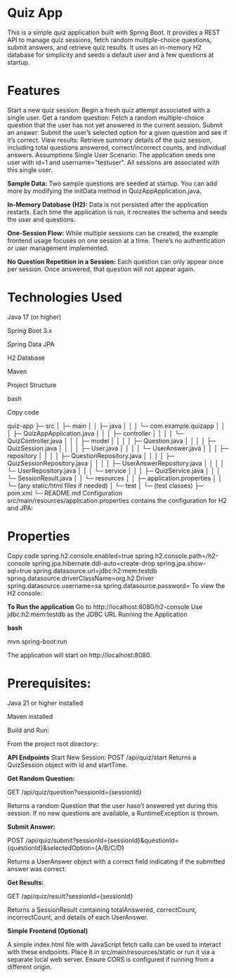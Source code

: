# Quiz App

This is a simple quiz application built with Spring Boot. It provides a REST API to manage quiz sessions, fetch random multiple-choice questions, submit answers, and retrieve quiz results. It uses an in-memory H2 database for simplicity and seeds a default user and a few questions at startup.

# Features
Start a new quiz session: Begin a fresh quiz attempt associated with a single user.
Get a random question: Fetch a random multiple-choice question that the user has not yet answered in the current session.
Submit an answer: Submit the user’s selected option for a given question and see if it’s correct.
View results: Retrieve summary details of the quiz session, including total questions answered, correct/incorrect counts, and individual answers.
Assumptions
Single User Scenario:
The application seeds one user with id=1 and username="testuser". All sessions are associated with this single user.

**Sample Data:**
Two sample questions are seeded at startup. You can add more by modifying the initData method in QuizAppApplication.java.

**In-Memory Database (H2):**
Data is not persisted after the application restarts. Each time the application is run, it recreates the schema and seeds the user and questions.

**One-Session Flow:**
While multiple sessions can be created, the example frontend usage focuses on one session at a time. There’s no authentication or user management implemented.

**No Question Repetition in a Session:**
Each question can only appear once per session. Once answered, that question will not appear again.

# Technologies Used

Java 17 (or higher)

Spring Boot 3.x

Spring Data JPA

H2 Database

Maven

Project Structure

bash

Copy code

quiz-app
 ├─ src
 │   ├─ main
 │   │   ├─ java
 │   │   │   └─ com.example.quizapp
 │   │   │       ├─ QuizAppApplication.java
 │   │   │       ├─ controller
 │   │   │       │   └─ QuizController.java
 │   │   │       ├─ model
 │   │   │       │   ├─ Question.java
 │   │   │       │   ├─ QuizSession.java
 │   │   │       │   ├─ User.java
 │   │   │       │   └─ UserAnswer.java
 │   │   │       ├─ repository
 │   │   │       │   ├─ QuestionRepository.java
 │   │   │       │   ├─ QuizSessionRepository.java
 │   │   │       │   ├─ UserAnswerRepository.java
 │   │   │       │   └─ UserRepository.java
 │   │   │       └─ service
 │   │   │           ├─ QuizService.java
 │   │   │           └─ SessionResult.java
 │   │   └─ resources
 │   │       ├─ application.properties
 │   │       └─ (any static/html files if needed)
 │   └─ test
 │       └─ (test classes)
 ├─ pom.xml
 └─ README.md
Configuration
src/main/resources/application.properties contains the configuration for H2 and JPA:

# Properties
Copy code
spring.h2.console.enabled=true
spring.h2.console.path=/h2-console
spring.jpa.hibernate.ddl-auto=create-drop
spring.jpa.show-sql=true
spring.datasource.url=jdbc:h2:mem:testdb
spring.datasource.driverClassName=org.h2.Driver
spring.datasource.username=sa
spring.datasource.password=
To view the H2 console:

**To Run the application**
Go to http://localhost:8080/h2-console
Use jdbc:h2:mem:testdb as the JDBC URL
Running the Application

**bash**

mvn spring-boot:run

The application will start on http://localhost:8080.

# Prerequisites:

Java 21 or higher installed

Maven installed

Build and Run:

From the project root directory:

**API Endpoints**
Start New Session:
POST /api/quiz/start
Returns a QuizSession object with id and startTime.

**Get Random Question:**

GET /api/quiz/question?sessionId={sessionId}

Returns a random Question that the user hasn’t answered yet during this session. If no new questions are available, a RuntimeException is thrown.

**Submit Answer:**

POST /api/quiz/submit?sessionId={sessionId}&questionId={questionId}&selectedOption={A/B/C/D}

Returns a UserAnswer object with a correct field indicating if the submitted answer was correct.

**Get Results:**

GET /api/quiz/result?sessionId={sessionId}

Returns a SessionResult containing totalAnswered, correctCount, incorrectCount, and details of each UserAnswer.

**Simple Frontend (Optional)**

A simple index.html file with JavaScript fetch calls can be used to interact with these endpoints. Place it in src/main/resources/static or run it via a separate local web server. Ensure CORS is configured if running from a different origin.
